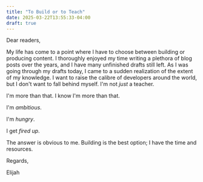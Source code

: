 ```yaml
---
title: "To Build or to Teach"
date: 2025-03-22T13:55:33-04:00
draft: true
---
```


Dear readers,

My life has come to a point where I have to choose between building or producing content. I thoroughly enjoyed my time writing a plethora of blog posts over the years, and I have many unfinished drafts still left. As I was going through my drafts today, I came to a sudden realization of the extent of my knowledge. I want to raise the calibre of developers around the world, but I don't want to fall behind myself. I'm not _just_ a teacher.

I'm more than that. I know I'm more than that.

I'm _ambitious_.

I'm _hungry_.

I get _fired up_.

The answer is obvious to me. Building is the best option; I have the time and resources.

Regards,

Elijah
